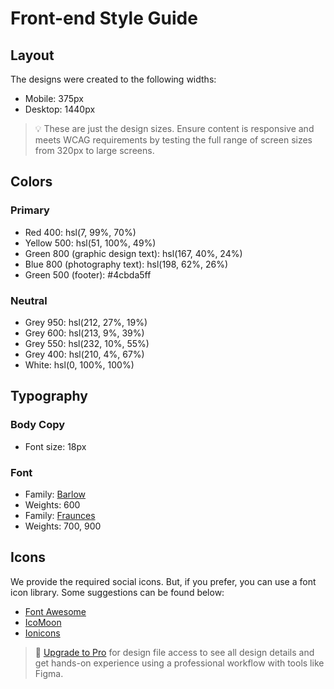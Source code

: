 # Front-end Style Guide

## Layout

The designs were created to the following widths:

- Mobile: 375px
- Desktop: 1440px

> 💡 These are just the design sizes. Ensure content is responsive and meets WCAG requirements by testing the full range of screen sizes from 320px to large screens.

## Colors

### Primary

- Red 400: hsl(7, 99%, 70%)
- Yellow 500: hsl(51, 100%, 49%)
- Green 800 (graphic design text): hsl(167, 40%, 24%)
- Blue 800 (photography text): hsl(198, 62%, 26%)
- Green 500 (footer): #4cbda5ff

### Neutral

- Grey 950: hsl(212, 27%, 19%)
- Grey 600: hsl(213, 9%, 39%)
- Grey 550: hsl(232, 10%, 55%)
- Grey 400: hsl(210, 4%, 67%)
- White: hsl(0, 100%, 100%)

## Typography

### Body Copy

- Font size: 18px

### Font

- Family: [Barlow](https://fonts.google.com/specimen/Barlow)
- Weights: 600
- Family: [Fraunces](https://fonts.google.com/specimen/Fraunces)
- Weights: 700, 900

## Icons

We provide the required social icons. But, if you prefer, you can use a font icon library. Some suggestions can be found below:

- [Font Awesome](https://fontawesome.com)
- [IcoMoon](https://icomoon.io)
- [Ionicons](https://ionicons.com)

> 💎 [Upgrade to Pro](https://www.frontendmentor.io/pro?ref=style-guide) for design file access to see all design details and get hands-on experience using a professional workflow with tools like Figma.
